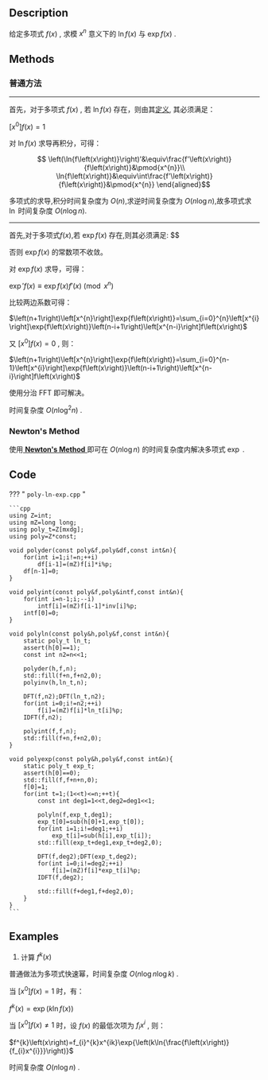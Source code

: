 ## Description

给定多项式 $f\left(x\right)$ , 求模 $x^{n}$ 意义下的 $\ln{f\left(x\right)}$ 与 $\exp{f\left(x\right)}$ .

## Methods

### 普通方法

* * *

首先，对于多项式 $f\left(x\right)$ , 若 $\ln{f\left(x\right)}$ 存在，则由其[定义](../#ln-exp), 其必须满足：

 $\left[x^{0}\right]f\left(x\right)=1$ 

对 $\ln{f\left(x\right)}$ 求导再积分，可得：

$$
    \left(\ln{f\left(x\right)}\right)'&\equiv\frac{f'\left(x\right)}{f\left(x\right)}&\pmod{x^{n}}\\
    \ln{f\left(x\right)}&\equiv\int\frac{f'\left(x\right)}{f\left(x\right)}&\pmod{x^{n}}
\end{aligned}$$

多项式的求导,积分时间复杂度为 $O\left(n\right)$,求逆时间复杂度为 $O\left(n\log{n}\right)$,故多项式求 $\ln$ 时间复杂度 $O\left(n\log{n}\right)$.

---

首先,对于多项式$f\left(x\right)$,若 $\exp{f\left(x\right)}$ 存在,则其必须满足:
$$

否则 $\exp{f\left(x\right)}$ 的常数项不收敛。

对 $\exp{f\left(x\right)}$ 求导，可得：

 $\exp'{f\left(x\right)}\equiv\exp{f\left(x\right)}f'\left(x\right)\pmod{x^{n}}$ 

比较两边系数可得：

 $\left(n+1\right)\left[x^{n}\right]\exp{f\left(x\right)}=\sum_{i=0}^{n}\left[x^{i}\right]\exp{f\left(x\right)}\left(n-i+1\right)\left[x^{n-i}\right]f\left(x\right)$ 

又 $\left[x^{0}\right]f\left(x\right)=0$ , 则：

 $\left(n+1\right)\left[x^{n}\right]\exp{f\left(x\right)}=\sum_{i=0}^{n-1}\left[x^{i}\right]\exp{f\left(x\right)}\left(n-i+1\right)\left[x^{n-i}\right]f\left(x\right)$ 

使用分治 FFT 即可解决。

时间复杂度 $O\left(n\log^{2}{n}\right)$ .

### Newton's Method

使用[ **Newton's Method** ](../poly-newton/#exp)即可在 $O\left(n\log{n}\right)$ 的时间复杂度内解决多项式 $\exp$ .

## Code

??? " `poly-ln-exp.cpp` "

    ```cpp
    using Z=int;
    using mZ=long long;
    using poly_t=Z[mxdg];
    using poly=Z*const;

    void polyder(const poly&f,poly&df,const int&n){
        for(int i=1;i!=n;++i)
            df[i-1]=(mZ)f[i]*i%p;
        df[n-1]=0;
    }

    void polyint(const poly&f,poly&intf,const int&n){
        for(int i=n-1;i;--i)
            intf[i]=(mZ)f[i-1]*inv[i]%p;
        intf[0]=0;
    }

    void polyln(const poly&h,poly&f,const int&n){
        static poly_t ln_t;
        assert(h[0]==1);
        const int n2=n<<1;

        polyder(h,f,n);
        std::fill(f+n,f+n2,0);
        polyinv(h,ln_t,n);

        DFT(f,n2);DFT(ln_t,n2);
        for(int i=0;i!=n2;++i)
            f[i]=(mZ)f[i]*ln_t[i]%p;
        IDFT(f,n2);

        polyint(f,f,n);
        std::fill(f+n,f+n2,0);
    }

    void polyexp(const poly&h,poly&f,const int&n){
        static poly_t exp_t;
        assert(h[0]==0);
        std::fill(f,f+n+n,0);
        f[0]=1;
        for(int t=1;(1<<t)<=n;++t){
            const int deg1=1<<t,deg2=deg1<<1;

            polyln(f,exp_t,deg1);
            exp_t[0]=sub(h[0]+1,exp_t[0]);
            for(int i=1;i!=deg1;++i)
                exp_t[i]=sub(h[i],exp_t[i]);
            std::fill(exp_t+deg1,exp_t+deg2,0);

            DFT(f,deg2);DFT(exp_t,deg2);
            for(int i=0;i!=deg2;++i)
                f[i]=(mZ)f[i]*exp_t[i]%p;
            IDFT(f,deg2);

            std::fill(f+deg1,f+deg2,0);
        }
    }
    ```

## Examples

1.  计算 $f^{k}\left(x\right)$ 

普通做法为多项式快速幂，时间复杂度 $O\left(n\log{n}\log{k}\right)$ .

当 $\left[x^{0}\right]f\left(x\right)=1$ 时，有：

 $f^{k}\left(x\right)=\exp{\left(k\ln{f\left(x\right)}\right)}$ 

当 $\left[x^{0}\right]f\left(x\right)\neq 1$ 时，设 $f\left(x\right)$ 的最低次项为 $f_{i}x^{i}$ , 则：

 $f^{k}\left(x\right)=f_{i}^{k}x^{ik}\exp{\left(k\ln{\frac{f\left(x\right)}{f_{i}x^{i}}}\right)}$ 

时间复杂度 $O\left(n\log{n}\right)$ .
